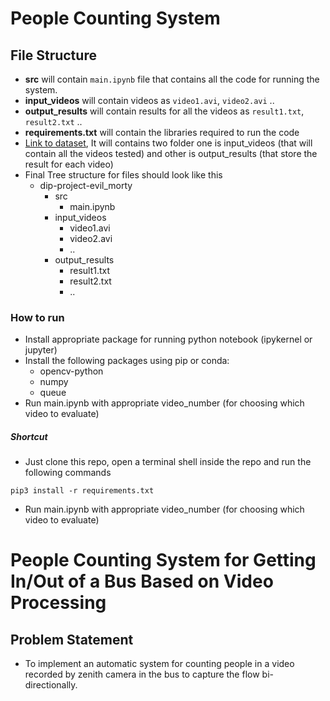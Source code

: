 # People Counting System

## File Structure
+ **src** will contain `main.ipynb` file that contains all the code for running the system.
+ **input_videos** will contain videos as `video1.avi`, `video2.avi` ..
+ **output_results** will contain results for all the videos as `result1.txt`, `result2.txt` ..
+ **requirements.txt** will contain the libraries required to run the code
+ [Link to dataset](https://iiitaphyd-my.sharepoint.com/:f:/g/personal/pulkit_g_students_iiit_ac_in/EvUJck1YpaREi6VRmrQZhX0Bde9a8aeW2JOR8MVyl1P3Sw?e=t5E7Ur), It will contains two folder one is input_videos (that will contain all the videos tested) and other is output_results (that store the result for each video)
+ Final Tree structure for files should look like this
    - dip-project-evil_morty
        - src
            - main.ipynb
        - input_videos
            - video1.avi
            - video2.avi
            - ..
        - output_results
            - result1.txt
            - result2.txt
            - ..      


### How to run
* Install appropriate package for running python notebook (ipykernel or jupyter)
* Install the following packages using pip or conda:
     + opencv-python
     + numpy
     + queue
* Run main.ipynb with appropriate video_number (for choosing which video to evaluate)

##### Shortcut
* Just clone this repo, open a terminal shell inside the repo and run the following commands
```
pip3 install -r requirements.txt
```
* Run main.ipynb with appropriate video_number (for choosing which video to evaluate)






# People Counting System for Getting In/Out of a Bus Based on Video Processing

## Problem Statement
* To implement an automatic system for counting people in a video recorded by zenith camera in the bus to capture the flow bi-directionally.​


